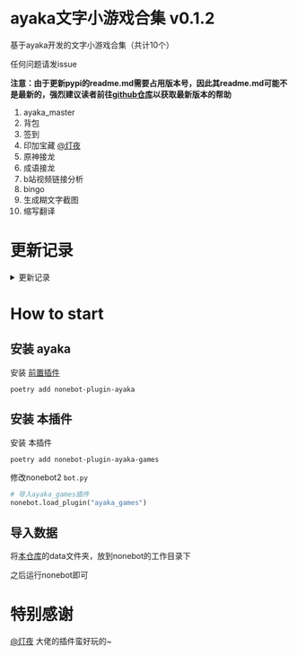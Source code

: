 # ayaka文字小游戏合集 v0.1.2

基于ayaka开发的文字小游戏合集（共计10个）

任何问题请发issue

<b>注意：由于更新pypi的readme.md需要占用版本号，因此其readme.md可能不是最新的，强烈建议读者前往[github仓库](https://github.com/bridgeL/nonebot-plugin-ayaka-games)以获取最新版本的帮助</b>


1. ayaka_master
2. 背包
3. 签到
4. 印加宝藏 [@灯夜](https://github.com/lunexnocty/Meiri)
5. 原神接龙
6. 成语接龙
7. b站视频链接分析
8. bingo
9. 生成糊文字截图
10. 缩写翻译

# 更新记录

<details>

<summary>更新记录</summary>

## 0.1.0 
适配0.3.x版本的ayaka插件

## 0.1.1
修复了checkin失效的问题

## 0.1.2
更换了加载插件的方式

</details>

# How to start

## 安装 ayaka

安装 [前置插件](https://github.com/bridgeL/nonebot-plugin-ayaka) 

`poetry add nonebot-plugin-ayaka`


## 安装 本插件

安装 本插件

`poetry add nonebot-plugin-ayaka-games`

修改nonebot2  `bot.py` 

```python
# 导入ayaka_games插件
nonebot.load_plugin("ayaka_games")
```

## 导入数据

将[本仓库](https://github.com/bridgeL/nonebot-plugin-ayaka-games)的data文件夹，放到nonebot的工作目录下

之后运行nonebot即可

# 特别感谢

[@灯夜](https://github.com/lunexnocty/Meiri) 大佬的插件蛮好玩的~
